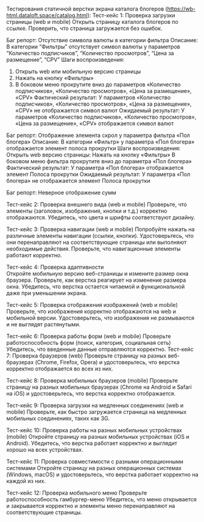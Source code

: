Тестирования статичной верстки экрана каталога блогеров (https://wb-html.dataloft.space/catalog.html):
Тест-кейс 1: Проверка загрузки страницы (web и mobile)
Открыть страницу каталога блогеров по ссылке.
Проверить, что страница загружается без ошибок.

Баг репорт: Отсутствие символа валюты в категории фильтра 
Описание: В категории “Фильтры” отсутствует символ валюты у параметров “Количество подписчиков”, “Количество просмотров”, “Цена за размещение”, “CPV”
Шаги воспроизведения: 
1.	Открыть web или мобильную версию страницы
2.	Нажать на кнопку «Фильтры»
3.	В боковом меню прокрутите вниз до параметров «Количество подписчиков», «Количество просмотров», «Цена за размещение», «CPV»
Фактический результат: У параметров «Количество подписчиков», «Количество просмотров», «Цена за размещение», «CPV» не отображается символ валют 
Ожидаемый результат: У параметров «Количество подписчиков», «Количество просмотров», «Цена за размещение», «CPV» отображается символ валют

Баг репорт: Отображение элемента скрол у параметра фильтра «Пол блогера»
Описание: В категории «Фильтр» у параметра «Пол блогера» отображается элемент полоса прокрутки
Шаги воспроизведения: 
Открыть web версию страницы:
Нажать на кнопку «Фильтры»
В боковом меню фильтра прокрутите вниз до параметра «Пол блогера»
Фактический результат: У параметра «Пол блогера» отображается элемент Полоса прокрутки
Ожидаемый результат: У параметра «Пол блогера» не отображается элемент Полоса прокрутки

Баг репорт: Неверное отображение сумм

Тест-кейс 2: Проверка внешнего вида (web и mobile)
Проверьте, что элементы (заголовок, изображения, кнопки и т.д.) корректно отображаются.
Убедитесь, что цвета и шрифты соответствуют дизайну.

Тест-кейс 3: Проверка навигации (web и mobile)
Попробуйте нажать на различные элементы навигации (ссылки, кнопки).
Удостоверьтесь, что они перенаправляют на соответствующие страницы или выполняют необходимые действия.
Проверьте, что навигационные элементы работают корректно.

Тест-кейс 4: Проверка адаптивности   
Откройте мобильную версию веб-страницы и измените размер окна браузера.
Проверьте, как верстка реагирует на изменение размера окна.
Убедитесь, что верстка остается читаемой и функциональной даже при уменьшении экрана.

Тест-кейс 5: Проверка отображения изображений (web и mobile)
Проверьте, что изображения корректно отображаются на web и мобильной версии.
Удостоверьтесь, что изображения не размываются и не выглядят растянутыми.

Тест-кейс 6: Проверка работы форм (web и mobile)
Проверьте работоспособность форм  (поиск, категория, социальная сеть)
Убедитесь, что введенные данные отправляются корректно.
Тест-кейс 7:  Проверка браузеров (web)
Проверьте страницу на разных веб-браузерах (Chrome, Firefox, Opera) и удостоверьтесь, что верстка корректно отображается во всех из них.

Тест-кейс 8:  Проверка мобильных браузеров (mobile)
Проверьте страницу на разных мобильных браузерах (Chrome на Android и Safari на iOS) и удостоверьтесь, что верстка корректно отображается.

Тест-кейс 9:  Проверка загрузки на медленных соединениях (web и mobile)
Проверьте, как быстро загружается страница на медленных мобильных соединениях, таких как 3G.

Тест-кейс 10: Проверка работы на разных мобильных устройствах (mobile) 
Откройте страницу на разных мобильных устройствах (iOS и Android).
Убедитесь, что верстка работает корректно и выглядит хорошо на всех устройствах.

Тест-кейс 11: Проверка совместимости с разными операционными системами
Откройте страницу на разных операционных системах (Windows, macOS) и удостоверьтесь, что верстка работает корректно на каждой из них.

Тест-кейс 12: Проверка мобильного меню
Проверьте работоспособность гамбургер-меню
Убедитесь, что меню открывается и закрывается корректно и элементы меню перенаправляют на соответствующие страницы.



